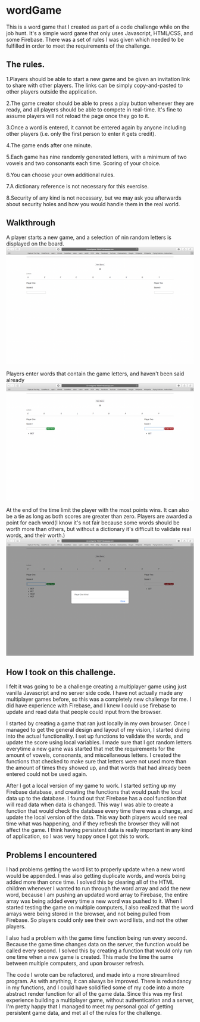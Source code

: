 # wordGame

This is a word game that I created as part of a code challenge while on the job hunt. It's a simple word game that only uses Javascript, HTML/CSS, and some Firebase. There was a set of rules I was given which needed to be fulfilled in order to meet the requirements of the challenge.

## The rules.
1.Players should be able to start a new game and be given an invitation link to share with other players. The links can be simply copy-and-pasted to other players outside the application.

2.The game creator should be able to press a play button whenever they are ready, and all players should be able to compete in real-time. It's fine to assume players will not reload the page once they go to it.

3.Once a word is entered, it cannot be entered again by anyone including other players (i.e. only the first person to enter it gets credit).

4.The game ends after one minute.

5.Each game has nine randomly generated letters, with a minimum of two vowels and two consonants each time.
Scoring of your choice.

6.You can choose your own additional rules.

7.A dictionary reference is not necessary for this exercise.

8.Security of any kind is not necessary, but we may ask you afterwards about security holes and how you would handle them in the real world.

## Walkthrough

A player starts a new game, and a selection of nin random letters is displayed on the board.
![alt text](https://github.com/TheRickestRick/wordGame/blob/master/screenShots/Screen%20Shot%202018-08-09%20at%203.57.46%20PM.png)

Players enter words that contain the game letters, and haven't been said already
![alt text](https://github.com/TheRickestRick/wordGame/blob/master/screenShots/Screen%20Shot%202018-08-09%20at%203.54.32%20PM.png)

At the end of the time limit the player with the most points wins. It can also be a tie as long as both scores are greater than zero. Players are awarded a point for each word(I know it's not fair because some words should be worth more than others, but without a dictionary it's difficult to validate real words, and their worth.)
![alt text](https://github.com/TheRickestRick/wordGame/blob/master/screenShots/Screen%20Shot%202018-08-09%20at%203.55.55%20PM.png)


## How I took on this challenge.

I felt it was going to be a challenge creating a multiplayer game using just vanilla Javascript and no server side code. I have not actually made any multiplayer games before, so this was a completely new challenge for me. I did have experience with Firebase, and I knew I could use firebase to update and read data that people could input from the browser.

I started by creating a game that ran just locally in my own browser. Once I managed to get the general design and layout of my vision, I started diving into the actual functionality. I set up functions to validate the words, and update the score using local variables. I made sure that I got random letters everytime a new game was started that met the requirements for the amount of vowels, consonants, and miscellaneous letters. I created the functions that checked to make sure that letters were not used more than the amount of times they showed up, and that words that had already been entered could not be used again.

After I got a local version of my game to work. I started setting up my Firebase database, and creating the functions that would push the local data up to the database. I found out that Firebase has a cool function that will read data when data is changed. This way I was able to create a function that would check the database every time there was a change, and update the local version of the data. This way both players would see real time what was happening, and if they refresh the browser they will not affect the game. I think having persistent data is really important in any kind of application, so I was very happy once I got this to work. 

## Problems I encountered

I had problems getting the word list to properly update when a new word would be appended. I was also getting duplicate words, and words being added more than once time. I solved this by clearing all of the HTML children whenever I wanted to run through the word array and add the new word, because I am pushing an updated word array to Firebase, the entire array was being added every time a new word was pushed to it. When I started testing the game on multiple computers, I also realized that the word arrays were being stored in the browser, and not being pulled from Firebase. So players could only see their own word lists, and not the other players.

I also had a problem with the game time function being run every second. Because the game time changes data on the server, the function would be called every second. I solved this by creating a function that would only run one time when a new game is created. This made the time the same between multiple computers, and upon browser refresh.

The code I wrote can be refactored, and made into a more streamlined program. As with anything, it can always be improved. There is redundancy in my functions, and I could have solidified some of my code into a more abstract render function for all of the game data. Since this was my first experience building a multiplayer game, without authentication and a server, I'm pretty happy that I managed to meet my personal goal of getting persistent game data, and met all of the rules for the challenge.
